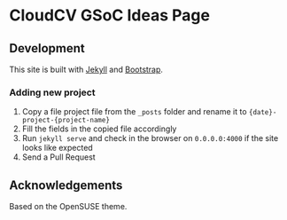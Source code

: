 # CloudCV GSoC Ideas Page

## Development
This site is built with [Jekyll](https://github.com/jekyll/jekyll) and [Bootstrap](https://github.com/twbs/bootstrap).

### Adding new project
1. Copy a file project file from the ``_posts`` folder and rename it to ``{date}-project-{project-name}``
2. Fill the fields in the copied file accordingly
3. Run ``jekyll serve`` and check in the browser on ``0.0.0.0:4000`` if the site looks like expected
4. Send a Pull Request

## Acknowledgements
Based on the OpenSUSE theme.